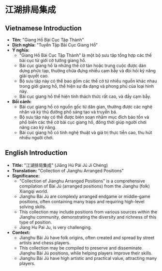 # 江湖排局集成

## Vietnamese Introduction

* **Tên:** "Giang Hồ Bài Cục Tập Thành"
* **Dịch nghĩa:** "Tuyển Tập Bài Cục Giang Hồ"
* **Ý nghĩa:**
    * "Giang Hồ Bài Cục Tập Thành" là một bộ sưu tập tổng hợp các thế bài cục từ giới cờ tướng giang hồ.
    * Bài cục giang hồ là những thế cờ tàn hoặc trung cuộc được dàn dựng phức tạp, thường chứa đựng nhiều cạm bẫy và đòi hỏi kỹ năng giải quyết cao.
    * Bộ sưu tập này có thể bao gồm các thế cờ từ nhiều nguồn khác nhau trong giới giang hồ, thể hiện sự đa dạng và phong phú của loại hình này.
    * Bài cục giang hồ thể hiện tính thách thức rất cao, và đầy cạm bẫy.
* **Bối cảnh:**
    * Bài cục giang hồ có nguồn gốc từ dân gian, thường được các nghệ nhân và kỳ thủ đường phố sáng tạo và truyền bá.
    * Bộ sưu tập này có thể được biên soạn nhằm mục đích bảo tồn và phổ biến các thế cờ bài cục giang hồ, đồng thời giúp người chơi nâng cao kỹ năng.
    * Bài cục giang hồ có tính nghệ thuật và giá trị thực tiễn cao, thu hút nhiều người chơi.

## English Introduction

* **Title:** "江湖排局集成" (Jiāng Hú Pái Jú Jí Chéng)
* **Translation:** "Collection of Jianghu Arranged Positions"
* **Significance:**
    * "Collection of Jianghu Arranged Positions" is a comprehensive compilation of Bài Jú (arranged positions) from the Jianghu (folk) Xiangqi world.
    * Jianghu Bài Jú are complexly arranged endgame or middle-game positions, often containing many traps and requiring high-level solving skills.
    * This collection may include positions from various sources within the Jianghu community, demonstrating the diversity and richness of this type of position.
    * Jiang Hu Pai Ju, is very challenging.
* **Context:**
    * Jianghu Bài Jú have folk origins, often created and spread by street artists and chess players.
    * This collection may be compiled to preserve and disseminate Jianghu Bài Jú positions, while helping players improve their skills.
    * Jianghu Bài Jú have high artistic and practical value, attracting many players.